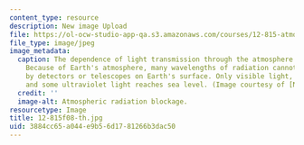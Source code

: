 ```yaml
---
content_type: resource
description: New image Upload
file: https://ol-ocw-studio-app-qa.s3.amazonaws.com/courses/12-815-atmospheric-radiation-fall-2008/3884cc65a044e9b56d1781266b3dac50_12-815f08-th.jpg
file_type: image/jpeg
image_metadata:
  caption: The dependence of light transmission through the atmosphere on light wavelength.
    Because of Earth's atmosphere, many wavelengths of radiation cannot be observed
    by detectors or telescopes on Earth's surface. Only visible light, radio waves,
    and some ultraviolet light reaches sea level. (Image courtesy of [NASA](http://www.nasa.gov/).)
  credit: ''
  image-alt: Atmospheric radiation blockage.
resourcetype: Image
title: 12-815f08-th.jpg
uid: 3884cc65-a044-e9b5-6d17-81266b3dac50
---
```

